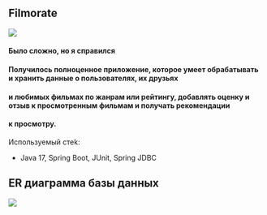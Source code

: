 ## Filmorate  

![](https://github.com/mynameisSergey/java-filmorate/blob/main/img/%D0%94%D0%B5%D0%BC%D0%BE%D0%BD%D1%81%D1%82%D1%80%D0%B0%D1%86%D0%B8%D1%8F.png)


#### Было сложно, но я справился
#### Получилось полноценное приложение, которое умеет обрабатывать и хранить данные о пользователях, их друзьях
#### и  любимых фильмах по жанрам или рейтингу, добавлять оценку и отзыв к просмотренным фильмам и получать рекомендации
#### к просмотру.  


Используемый стеk:  

* Java 17, Spring Boot, JUnit, Spring JDBC


## **ER диаграмма базы данных**  

![](https://github.com/mynameisSergey/java-filmorate/blob/add-database/img/Schema.png)


























